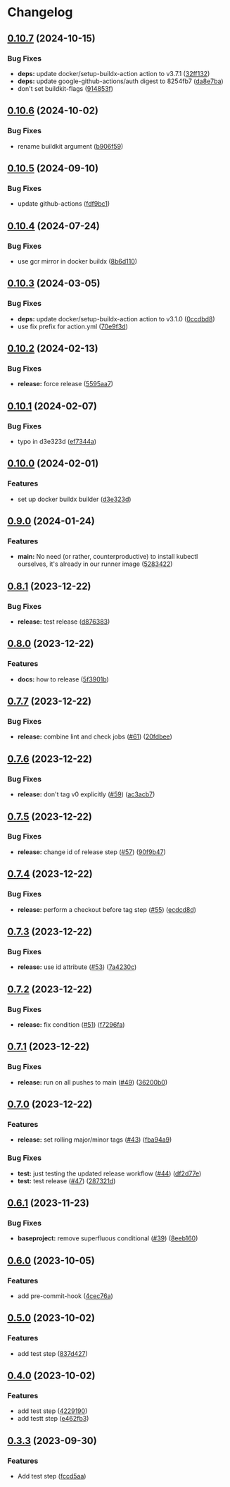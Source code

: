 # Changelog

## [0.10.7](https://github.com/ZeitOnline/gh-action-baseproject/compare/v0.10.6...v0.10.7) (2024-10-15)


### Bug Fixes

* **deps:** update docker/setup-buildx-action action to v3.7.1 ([32ff132](https://github.com/ZeitOnline/gh-action-baseproject/commit/32ff1322a178e50f72329bd274cbda8730bb196f))
* **deps:** update google-github-actions/auth digest to 8254fb7 ([da8e7ba](https://github.com/ZeitOnline/gh-action-baseproject/commit/da8e7bafb88b8ad881d85cc993479f1324d8a107))
* don't set buildkit-flags ([914853f](https://github.com/ZeitOnline/gh-action-baseproject/commit/914853f7db79fe25a86aa18813d4264ebe2554c3))

## [0.10.6](https://github.com/ZeitOnline/gh-action-baseproject/compare/v0.10.5...v0.10.6) (2024-10-02)


### Bug Fixes

* rename buildkit argument ([b906f59](https://github.com/ZeitOnline/gh-action-baseproject/commit/b906f596b4d98bc155cbc699559bcadd557f5f6b))

## [0.10.5](https://github.com/ZeitOnline/gh-action-baseproject/compare/v0.10.4...v0.10.5) (2024-09-10)


### Bug Fixes

* update github-actions ([fdf9bc1](https://github.com/ZeitOnline/gh-action-baseproject/commit/fdf9bc1c328230f1b0d7208ca7c9908671829b8d))

## [0.10.4](https://github.com/ZeitOnline/gh-action-baseproject/compare/v0.10.3...v0.10.4) (2024-07-24)


### Bug Fixes

* use gcr mirror in docker buildx ([8b6d110](https://github.com/ZeitOnline/gh-action-baseproject/commit/8b6d110ccb00c94e1be54d2673fd4866c9539bbe))

## [0.10.3](https://github.com/ZeitOnline/gh-action-baseproject/compare/v0.10.2...v0.10.3) (2024-03-05)


### Bug Fixes

* **deps:** update docker/setup-buildx-action action to v3.1.0 ([0ccdbd8](https://github.com/ZeitOnline/gh-action-baseproject/commit/0ccdbd8dd3edbf6e914016650cb4a21ec2d53fde))
* use fix prefix for action.yml ([70e9f3d](https://github.com/ZeitOnline/gh-action-baseproject/commit/70e9f3d8599f5236e07e09987ff8f8dfd7ee4326))

## [0.10.2](https://github.com/ZeitOnline/gh-action-baseproject/compare/v0.10.1...v0.10.2) (2024-02-13)


### Bug Fixes

* **release:** force release ([5595aa7](https://github.com/ZeitOnline/gh-action-baseproject/commit/5595aa7ca68105f4ef3f31360e9d2371ee94dd2f))

## [0.10.1](https://github.com/ZeitOnline/gh-action-baseproject/compare/v0.10.0...v0.10.1) (2024-02-07)


### Bug Fixes

* typo in d3e323d ([ef7344a](https://github.com/ZeitOnline/gh-action-baseproject/commit/ef7344a6ad092f0370e30ed65d8ab6c4533a01e1))

## [0.10.0](https://github.com/ZeitOnline/gh-action-baseproject/compare/v0.9.0...v0.10.0) (2024-02-01)


### Features

* set up docker buildx builder ([d3e323d](https://github.com/ZeitOnline/gh-action-baseproject/commit/d3e323d54f13140e7c748bf8fb41fe236901be67))

## [0.9.0](https://github.com/ZeitOnline/gh-action-baseproject/compare/v0.8.1...v0.9.0) (2024-01-24)


### Features

* **main:** No need (or rather, counterproductive) to install kubectl ourselves, it's already in our runner image ([5283422](https://github.com/ZeitOnline/gh-action-baseproject/commit/5283422b792bc482210973725d5798c50fd403cc))

## [0.8.1](https://github.com/ZeitOnline/gh-action-baseproject/compare/v0.8.0...v0.8.1) (2023-12-22)


### Bug Fixes

* **release:** test release ([d876383](https://github.com/ZeitOnline/gh-action-baseproject/commit/d8763833630234842199703cfa539728593349af))

## [0.8.0](https://github.com/ZeitOnline/gh-action-baseproject/compare/v0.7.7...v0.8.0) (2023-12-22)


### Features

* **docs:** how to release ([5f3901b](https://github.com/ZeitOnline/gh-action-baseproject/commit/5f3901bf8953fe034202bf4f08f5b42422140045))

## [0.7.7](https://github.com/ZeitOnline/gh-action-baseproject/compare/v0.7.6...v0.7.7) (2023-12-22)


### Bug Fixes

* **release:** combine lint and check jobs ([#61](https://github.com/ZeitOnline/gh-action-baseproject/issues/61)) ([20fdbee](https://github.com/ZeitOnline/gh-action-baseproject/commit/20fdbeebd826622cea71b1f725c8b8e24a54c2fa))

## [0.7.6](https://github.com/ZeitOnline/gh-action-baseproject/compare/v0.7.5...v0.7.6) (2023-12-22)


### Bug Fixes

* **release:** don't tag v0 explicitly ([#59](https://github.com/ZeitOnline/gh-action-baseproject/issues/59)) ([ac3acb7](https://github.com/ZeitOnline/gh-action-baseproject/commit/ac3acb7db7bc0e70df163fe7a43d60f046546ec7))

## [0.7.5](https://github.com/ZeitOnline/gh-action-baseproject/compare/v0.7.4...v0.7.5) (2023-12-22)


### Bug Fixes

* **release:** change id of release step ([#57](https://github.com/ZeitOnline/gh-action-baseproject/issues/57)) ([90f9b47](https://github.com/ZeitOnline/gh-action-baseproject/commit/90f9b472fba45df1008282a89ae4389caf97df41))

## [0.7.4](https://github.com/ZeitOnline/gh-action-baseproject/compare/v0.7.3...v0.7.4) (2023-12-22)


### Bug Fixes

* **release:** perform a checkout before tag step ([#55](https://github.com/ZeitOnline/gh-action-baseproject/issues/55)) ([ecdcd8d](https://github.com/ZeitOnline/gh-action-baseproject/commit/ecdcd8d15777e7eec5218e3899504075c6733ed8))

## [0.7.3](https://github.com/ZeitOnline/gh-action-baseproject/compare/v0.7.2...v0.7.3) (2023-12-22)


### Bug Fixes

* **release:** use id attribute ([#53](https://github.com/ZeitOnline/gh-action-baseproject/issues/53)) ([7a4230c](https://github.com/ZeitOnline/gh-action-baseproject/commit/7a4230cb8bac27368dd950c61a89343fdd03be5c))

## [0.7.2](https://github.com/ZeitOnline/gh-action-baseproject/compare/v0.7.1...v0.7.2) (2023-12-22)


### Bug Fixes

* **release:** fix condition ([#51](https://github.com/ZeitOnline/gh-action-baseproject/issues/51)) ([f7296fa](https://github.com/ZeitOnline/gh-action-baseproject/commit/f7296fa89733a6569a61362c54af27eef38939b6))

## [0.7.1](https://github.com/ZeitOnline/gh-action-baseproject/compare/v0.7.0...v0.7.1) (2023-12-22)


### Bug Fixes

* **release:** run on all pushes to main ([#49](https://github.com/ZeitOnline/gh-action-baseproject/issues/49)) ([36200b0](https://github.com/ZeitOnline/gh-action-baseproject/commit/36200b0179f8022bb8532fb95db0217700e6fdc6))

## [0.7.0](https://github.com/ZeitOnline/gh-action-baseproject/compare/v0.6.1...v0.7.0) (2023-12-22)


### Features

* **release:** set rolling major/minor tags ([#43](https://github.com/ZeitOnline/gh-action-baseproject/issues/43)) ([fba94a9](https://github.com/ZeitOnline/gh-action-baseproject/commit/fba94a9cefc917be20332fbb09b318ad80bf54c8))


### Bug Fixes

* **test:** just testing the updated release workflow ([#44](https://github.com/ZeitOnline/gh-action-baseproject/issues/44)) ([df2d77e](https://github.com/ZeitOnline/gh-action-baseproject/commit/df2d77ecd2530efc7ad3973d49f7afb4115a120e))
* **test:** test release ([#47](https://github.com/ZeitOnline/gh-action-baseproject/issues/47)) ([287321d](https://github.com/ZeitOnline/gh-action-baseproject/commit/287321de220f02b991ef990bb15729a4d668d061))

## [0.6.1](https://github.com/ZeitOnline/gh-action-baseproject/compare/v0.6.0...v0.6.1) (2023-11-23)


### Bug Fixes

* **baseproject:** remove superfluous conditional ([#39](https://github.com/ZeitOnline/gh-action-baseproject/issues/39)) ([8eeb160](https://github.com/ZeitOnline/gh-action-baseproject/commit/8eeb16075c7a541e8cbf3077761b9b0fa6a282d8))

## [0.6.0](https://github.com/ZeitOnline/gh-action-baseproject/compare/v0.5.1...v0.6.0) (2023-10-05)


### Features

* add pre-commit-hook ([4cec76a](https://github.com/ZeitOnline/gh-action-baseproject/commit/4cec76aa8c4090c3ddc3ce20265c1c39efbdbcb3))

## [0.5.0](https://github.com/ZeitOnline/gh-action-baseproject/compare/v0.4.0...v0.5.0) (2023-10-02)


### Features

* add test step ([837d427](https://github.com/ZeitOnline/gh-action-baseproject/commit/837d427a6ff825b60aa10c0b96a59c910b9b5437))

## [0.4.0](https://github.com/ZeitOnline/gh-action-baseproject/compare/v0.3.3...v0.4.0) (2023-10-02)


### Features

* add test step ([4229190](https://github.com/ZeitOnline/gh-action-baseproject/commit/4229190d11b78c34b9eb7e34099df076678c8579))
* add testt step ([e462fb3](https://github.com/ZeitOnline/gh-action-baseproject/commit/e462fb3012d5ce82a1e0f990d983ebd9e728b2e6))

## [0.3.3](https://github.com/ZeitOnline/gh-action-baseproject/compare/v0.3.2...v0.3.3) (2023-09-30)


### Features

* Add test step ([fccd5aa](https://github.com/ZeitOnline/gh-action-baseproject/commit/fccd5aa6348ec1a607aca8217c0bf907dfe71f2d))
